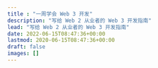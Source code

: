 ```yaml
---
title : "一周学会 Web 3 开发"
description: "写给 Web 2 从业者的 Web 3 开发指南"
lead: "写给 Web 2 从业者的 Web 3 开发指南"
date: 2022-06-15T08:47:36+00:00
lastmod: 2020-06-15T08:47:36+00:00
draft: false
images: []
---
```

